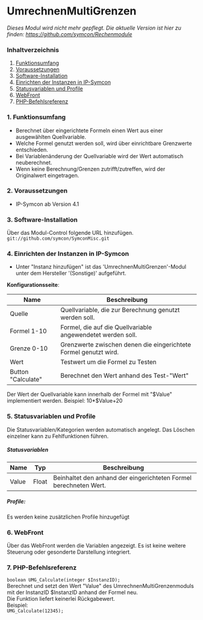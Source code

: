 # UmrechnenMultiGrenzen

_Dieses Modul wird nicht mehr gepflegt. Die aktuelle Version ist hier zu finden: https://github.com/symcon/Rechenmodule_


### Inhaltverzeichnis

1. [Funktionsumfang](#1-funktionsumfang)
2. [Voraussetzungen](#2-voraussetzungen)
3. [Software-Installation](#3-software-installation)
4. [Einrichten der Instanzen in IP-Symcon](#4-einrichten-der-instanzen-in-ip-symcon)
5. [Statusvariablen und Profile](#5-statusvariablen-und-profile)
6. [WebFront](#6-webfront)
7. [PHP-Befehlsreferenz](#7-php-befehlsreferenz)

### 1. Funktionsumfang

* Berechnet über eingerichtete Formeln einen Wert aus einer ausgewählten Quellvariable.
* Welche Formel genutzt werden soll, wird über einrichtbare Grenzwerte entschieden.
* Bei Variablenänderung der Quellvariable wird der Wert automatisch neuberechnet.
* Wenn keine Berechnung/Grenzen zutrifft/zutreffen, wird der Originalwert eingetragen.

### 2. Voraussetzungen

- IP-Symcon ab Version 4.1

### 3. Software-Installation

Über das Modul-Control folgende URL hinzufügen.  
`git://github.com/symcon/SymconMisc.git`  

### 4. Einrichten der Instanzen in IP-Symcon

- Unter "Instanz hinzufügen" ist das 'UmrechnenMultiGrenzen'-Modul unter dem Hersteller '(Sonstige)' aufgeführt.  

__Konfigurationsseite__:

Name               | Beschreibung
------------------ | ---------------------------------
Quelle             | Quellvariable, die zur Berechnung genutzt werden soll.
Formel 1-10        | Formel, die auf die Quellvariable angewendetet werden soll.
Grenze 0-10        | Grenzwerte zwischen denen die eingerichtete Formel genutzt wird.
Wert               | Testwert um die Formel zu Testen
Button "Calculate" | Berechnet den Wert anhand des Test-"Wert"

Der Wert der Quellvariable kann innerhalb der Formel mit "$Value" implementiert werden.
Beispiel:
    10*$Value+20

### 5. Statusvariablen und Profile

Die Statusvariablen/Kategorien werden automatisch angelegt. Das Löschen einzelner kann zu Fehlfunktionen führen.

##### Statusvariablen

Name  | Typ     | Beschreibung
----- | ------- | ----------------
Value | Float   | Beinhaltet den anhand der eingerichteten Formel berechneten Wert.

##### Profile:

Es werden keine zusätzlichen Profile hinzugefügt

### 6. WebFront

Über das WebFront werden die Variablen angezeigt. Es ist keine weitere Steuerung oder gesonderte Darstellung integriert.

### 7. PHP-Befehlsreferenz

`boolean UMG_Calculate(integer $InstanzID);`  
Berechnet und setzt den Wert "Value" des UmrechnenMultiGrenzenmoduls mit der InstanzID $InstanzID anhand der Formel neu.  
Die Funktion liefert keinerlei Rückgabewert.  
Beispiel:  
`UMG_Calculate(12345);`
